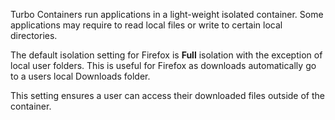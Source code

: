 Turbo Containers run applications in a light-weight isolated container. Some applications may require to read local files or write to certain local directories.

The default isolation setting for Firefox is **Full** isolation with the exception of local user folders. This is useful for Firefox as downloads automatically go to a users local Downloads folder. 

This setting ensures a user can access their downloaded files outside of the container.

